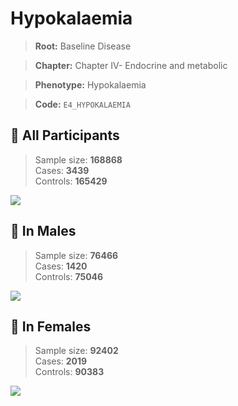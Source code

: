 # Hypokalaemia

> **Root:** Baseline Disease  

> **Chapter:** Chapter IV- Endocrine and metabolic  

> **Phenotype:** Hypokalaemia  

> **Code:** `E4_HYPOKALAEMIA`

## 🧪 All Participants  
> Sample size: **168868**  
> Cases: **3439**  
> Controls: **165429**
<img src="/Disease/Figures/ALL/Incidence/E4_HYPOKALAEMIA.png"/>
<CsvTable src="/Disease_Data/ALL/Incidence/COX_E4_HYPOKALAEMIA.csv" label="🔍 View full results" />

## 👨 In Males  
> Sample size: **76466**  
> Cases: **1420**  
> Controls: **75046**
<img src="/Disease/Figures/Male/Incidence/E4_HYPOKALAEMIA.png"/>
<CsvTable src="/Disease_Data/Male/Incidence/COX_E4_HYPOKALAEMIA.csv" label="🔍 View full results" />

## 👩 In Females  
> Sample size: **92402**  
> Cases: **2019**  
> Controls: **90383**
<img src="/Disease/Figures/Female/Incidence/E4_HYPOKALAEMIA.png"/>
<CsvTable src="/Disease_Data/Female/Incidence/COX_E4_HYPOKALAEMIA.csv" label="🔍 View full results" />
